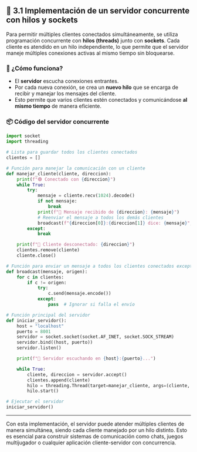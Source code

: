 ## 🧬 3.1 Implementación de un servidor concurrente con hilos y sockets

Para permitir múltiples clientes conectados simultáneamente, se utiliza programación concurrente con **hilos (threads)** junto con **sockets**. Cada cliente es atendido en un hilo independiente, lo que permite que el servidor maneje múltiples conexiones activas al mismo tiempo sin bloquearse.

### 💠 ¿Cómo funciona?

- El **servidor** escucha conexiones entrantes.
- Por cada nueva conexión, se crea un **nuevo hilo** que se encarga de recibir y manejar los mensajes del cliente.
- Esto permite que varios clientes estén conectados y comunicándose **al mismo tiempo** de manera eficiente.

### 📦 Código del servidor concurrente

```python
import socket
import threading

# Lista para guardar todos los clientes conectados
clientes = []

# Función para manejar la comunicación con un cliente
def manejar_cliente(cliente, direccion):
    print(f"🟢 Conectado con {direccion}")
    while True:
        try:
            mensaje = cliente.recv(1024).decode()
            if not mensaje:
                break
            print(f"📨 Mensaje recibido de {direccion}: {mensaje}")
            # Reenviar el mensaje a todos los demás clientes
            broadcast(f"{direccion[0]}:{direccion[1]} dice: {mensaje}", cliente)
        except:
            break

    print(f"🔴 Cliente desconectado: {direccion}")
    clientes.remove(cliente)
    cliente.close()

# Función para enviar un mensaje a todos los clientes conectados excepto el emisor
def broadcast(mensaje, origen):
    for c in clientes:
        if c != origen:
            try:
                c.send(mensaje.encode())
            except:
                pass  # Ignorar si falla el envío

# Función principal del servidor
def iniciar_servidor():
    host = "localhost"
    puerto = 8001
    servidor = socket.socket(socket.AF_INET, socket.SOCK_STREAM)
    servidor.bind((host, puerto))
    servidor.listen()

    print(f"🚀 Servidor escuchando en {host}:{puerto}...")

    while True:
        cliente, direccion = servidor.accept()
        clientes.append(cliente)
        hilo = threading.Thread(target=manejar_cliente, args=(cliente, direccion))
        hilo.start()

# Ejecutar el servidor
iniciar_servidor()
```

---

Con esta implementación, el servidor puede atender múltiples clientes de manera simultánea, siendo cada cliente manejado por un hilo distinto. Esto es esencial para construir sistemas de comunicación como chats, juegos multijugador o cualquier aplicación cliente-servidor con concurrencia.